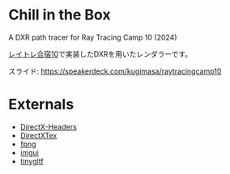 # Chill in the Box
A DXR path tracer for Ray Tracing Camp 10 (2024)

[レイトレ合宿10](https://sites.google.com/view/rtcamp10)で実装したDXRを用いたレンダラーです。

スライド: https://speakerdeck.com/kugimasa/raytracingcamp10

# Externals
- [DirectX-Headers](https://github.com/microsoft/DirectX-Headers)
- [DirectXTex](https://github.com/microsoft/DirectXTex)
- [fpng](https://github.com/richgel999/fpng)
- [imgui](https://github.com/ocornut/imgui)
- [tinygltf](https://github.com/syoyo/tinygltf)
